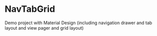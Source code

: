# NavTabGrid
Demo project with Material Design (including navigation drawer and tab layout and view pager and grid layout)
